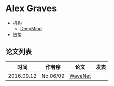 # Alex Graves

- 机构
  - [DeepMind](../Institutions/DeepMind.md)
- 链接

## 论文列表

| 时间 | 作者序 | 论文 | 发表 |
|:-:|:-:|---|---|
| 2016.09.12 | No.06/09 | [WaveNet](../Models/TTS3_Vocoder/2016.09.12_WaveNet.md) |